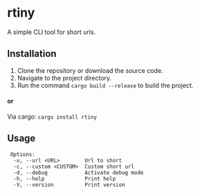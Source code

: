 # rtiny

A simple CLI tool for short urls.

## Installation

1. Clone the repository or download the source code.
2. Navigate to the project directory.
3. Run the command `cargo build --release` to build the project.

#### or

Via cargo: `cargo install rtiny`

## Usage

```
 Options:
  -u, --url <URL>        Url to short
  -c, --custom <CUSTOM>  Custom short url
  -d, --debug            Activate debug mode
  -h, --help             Print help
  -V, --version          Print version
```
